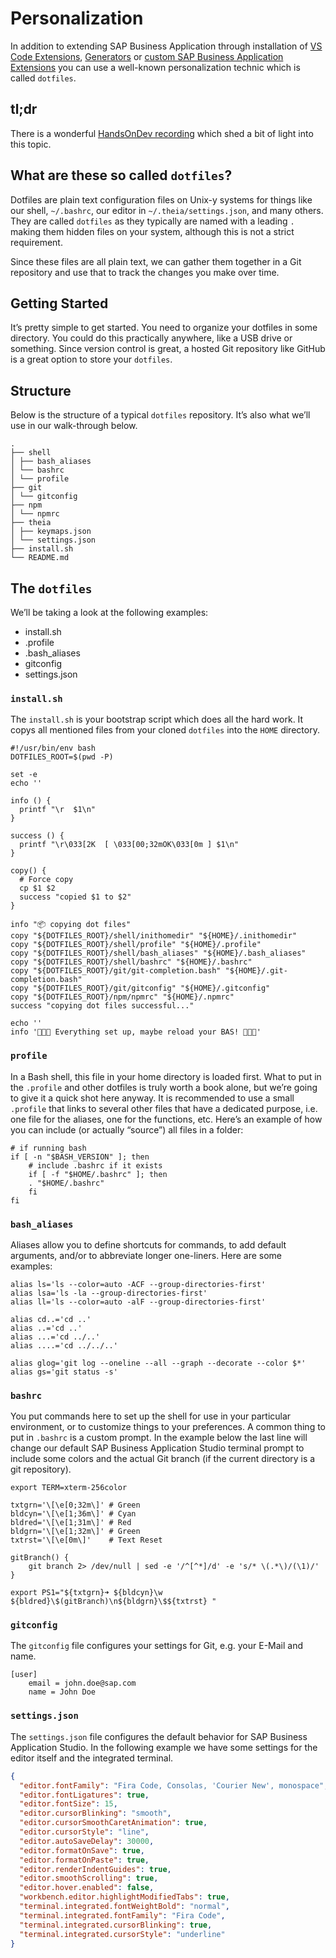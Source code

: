 # Personalization

In addition to extending SAP Business Application through installation of [VS Code Extensions](Explore_and_Install_VS_Code_Extensions_d83a580.md), [Generators](Explore_and_Install_Generators_7865b5e.md) or [custom SAP Business Application Extensions](Create_and_Deploy_an_SAP_Business_Application_Studio_Extension_2064b4e.md) you can use a well-known personalization technic which is called `dotfiles`.

## tl;dr

There is a wonderful [HandsOnDev recording](https://www.youtube.com/watch?v=YrrxWdIjqEE) which shed a bit of light into this topic.

## What are these so called `dotfiles`?

Dotfiles are plain text configuration files on Unix-y systems for things like our shell, `~/.bashrc`, our editor in `~/.theia/settings.json`, and many others. They are called `dotfiles` as they typically are named with a leading `.` making them hidden files on your system, although this is not a strict requirement.

Since these files are all plain text, we can gather them together in a Git repository and use that to track the changes you make over time.

## Getting Started

It’s pretty simple to get started. You need to organize your dotfiles in some directory. You could do this practically anywhere, like a USB drive or something. Since version control is great, a hosted Git repository like GitHub is a great option to store your `dotfiles`.

## Structure

Below is the structure of a typical `dotfiles` repository. It’s also what we’ll use in our walk-through below.

```
.
├── shell
│ ├── bash_aliases
│ └── bashrc
│ └── profile
├── git
│ └── gitconfig
├── npm
│ └── npmrc
├── theia
│ ├── keymaps.json
│ └── settings.json
├── install.sh
└── README.md
```

## The `dotfiles`

We’ll be taking a look at the following examples:

- install.sh
- .profile
- .bash_aliases
- gitconfig
- settings.json

### `install.sh`

The `install.sh` is your bootstrap script which does all the hard work. It copys all mentioned files from your cloned `dotfiles` into the `HOME` directory.

```shell
#!/usr/bin/env bash
DOTFILES_ROOT=$(pwd -P)

set -e
echo ''

info () {
  printf "\r  $1\n"
}

success () {
  printf "\r\033[2K  [ \033[00;32mOK\033[0m ] $1\n"
}

copy() {
  # Force copy
  cp $1 $2
  success "copied $1 to $2"
}

info "📦 copying dot files"
copy "${DOTFILES_ROOT}/shell/inithomedir" "${HOME}/.inithomedir"
copy "${DOTFILES_ROOT}/shell/profile" "${HOME}/.profile"
copy "${DOTFILES_ROOT}/shell/bash_aliases" "${HOME}/.bash_aliases"
copy "${DOTFILES_ROOT}/shell/bashrc" "${HOME}/.bashrc"
copy "${DOTFILES_ROOT}/git/git-completion.bash" "${HOME}/.git-completion.bash"
copy "${DOTFILES_ROOT}/git/gitconfig" "${HOME}/.gitconfig"
copy "${DOTFILES_ROOT}/npm/npmrc" "${HOME}/.npmrc"
success "copying dot files successful..."

echo ''
info '🧢🧢🧢 Everything set up, maybe reload your BAS! 🧢🧢🧢'
```

### `profile`

In a Bash shell, this file in your home directory is loaded first. What to put in the `.profile` and other dotfiles is truly worth a book alone, but we’re going to give it a quick shot here anyway. It is recommended to use a small `.profile` that links to several other files that have a dedicated purpose, i.e. one file for the aliases, one for the functions, etc. Here’s an example of how you can include (or actually “source”) all files in a folder:

```shell
# if running bash
if [ -n "$BASH_VERSION" ]; then
    # include .bashrc if it exists
    if [ -f "$HOME/.bashrc" ]; then
	. "$HOME/.bashrc"
    fi
fi
```

### `bash_aliases`

Aliases allow you to define shortcuts for commands, to add default arguments, and/or to abbreviate longer one-liners. Here are some examples:

```shell
alias ls='ls --color=auto -ACF --group-directories-first'
alias lsa='ls -la --group-directories-first'
alias ll='ls --color=auto -alF --group-directories-first'

alias cd..='cd ..'
alias ..='cd ..'
alias ...='cd ../..'
alias ....='cd ../../..'

alias glog='git log --oneline --all --graph --decorate --color $*'
alias gs='git status -s'
```

### `bashrc`

You put commands here to set up the shell for use in your particular environment, or to customize things to your preferences. A common thing to put in `.bashrc` is a custom prompt. In the example below the last line will change our default SAP Business Application Studio terminal prompt to include some colors and the actual Git branch (if the current directory is a git repository).

```shell
export TERM=xterm-256color

txtgrn='\[\e[0;32m\]' # Green
bldcyn='\[\e[1;36m\]' # Cyan
bldred='\[\e[1;31m\]' # Red
bldgrn='\[\e[1;32m\]' # Green
txtrst='\[\e[0m\]'    # Text Reset

gitBranch() {
    git branch 2> /dev/null | sed -e '/^[^*]/d' -e 's/* \(.*\)/(\1)/'
}

export PS1="${txtgrn}➜ ${bldcyn}\w ${bldred}\$(gitBranch)\n${bldgrn}\$${txtrst} "
```

### `gitconfig`

The `gitconfig` file configures your settings for Git, e.g. your E-Mail and name.

```shell
[user]
	email = john.doe@sap.com
	name = John Doe
```

### `settings.json`

The `settings.json` file configures the default behavior for SAP Business Application Studio. In the following example we have some settings for the editor itself and the integrated terminal.

```json
{
  "editor.fontFamily": "Fira Code, Consolas, 'Courier New', monospace",
  "editor.fontLigatures": true,
  "editor.fontSize": 15,
  "editor.cursorBlinking": "smooth",
  "editor.cursorSmoothCaretAnimation": true,
  "editor.cursorStyle": "line",
  "editor.autoSaveDelay": 30000,
  "editor.formatOnSave": true,
  "editor.formatOnPaste": true,
  "editor.renderIndentGuides": true,
  "editor.smoothScrolling": true,
  "editor.hover.enabled": false,
  "workbench.editor.highlightModifiedTabs": true,
  "terminal.integrated.fontWeightBold": "normal",
  "terminal.integrated.fontFamily": "Fira Code",
  "terminal.integrated.cursorBlinking": true,
  "terminal.integrated.cursorStyle": "underline"
}
```
